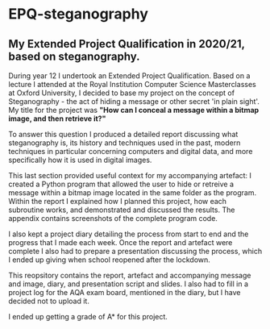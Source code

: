 # EPQ-steganography
## My Extended Project Qualification in 2020/21, based on steganography.

During year 12 I undertook an Extended Project Qualification. Based on a lecture I attended at the Royal Institution Computer Science Masterclasses at Oxford University, I decided to base my project on the concept of Steganography - the act of hiding a message or other secret 'in plain sight'. My title for the project was **"How can I conceal a message within a bitmap image, and then retrieve it?"**

To answer this question I produced a detailed report discussing what steganography is, its history and techniques used in the past, modern techniques in particular concerning computers and digital data, and more specifically how it is used in digital images. 

This last section provided useful context for my accompanying artefact: I created a Python program that allowed the user to hide or retreive a message within a bitmap image located in the same folder as the program. Within the report I explained how I planned this project, how each subroutine works, and demonstrated and discussed the results. The appendix contains screenshots of the complete program code.

I also kept a project diary detailing the process from start to end and the progress that I made each week. Once the report and artefact were complete I also had to prepare a presentation discussing the process, which I ended up giving when school reopened after the lockdown. 

This reopsitory contains the report, artefact and accompanying message and image, diary, and presentation script and slides. I also had to fill in a project log for the AQA exam board, mentioned in the diary, but I have decided not to upload it.

I ended up getting a grade of A* for this project.

